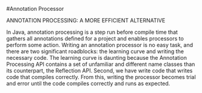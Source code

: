 #Annotation Processor

ANNOTATION PROCESSING: A MORE EFFICIENT ALTERNATIVE

In Java, annotation processing is a step run before compile time that gathers all annotations defined for a project and enables processors to perform some action. Writing an annotation processor is no easy task, and there are two significant roadblocks: the learning curve and writing the necessary code. The learning curve is daunting because the Annotation Processing API contains a set of unfamiliar and different name classes than its counterpart, the Reflection API. Second, we have write code that writes code that compiles correctly. From this, writing the processor becomes trial and error until the code compiles correctly and runs as expected.
